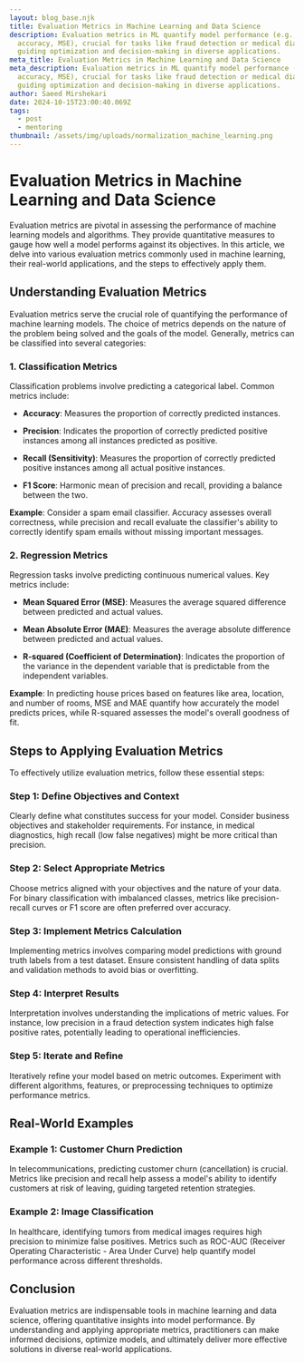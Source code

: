 ```yaml
---
layout: blog_base.njk
title: Evaluation Metrics in Machine Learning and Data Science
description: Evaluation metrics in ML quantify model performance (e.g.,
  accuracy, MSE), crucial for tasks like fraud detection or medical diagnostics,
  guiding optimization and decision-making in diverse applications.
meta_title: Evaluation Metrics in Machine Learning and Data Science
meta_description: Evaluation metrics in ML quantify model performance (e.g.,
  accuracy, MSE), crucial for tasks like fraud detection or medical diagnostics,
  guiding optimization and decision-making in diverse applications.
author: Saeed Mirshekari
date: 2024-10-15T23:00:40.069Z
tags:
  - post
  - mentoring
thumbnail: /assets/img/uploads/normalization_machine_learning.png
---
```

# Evaluation Metrics in Machine Learning and Data Science

Evaluation metrics are pivotal in assessing the performance of machine learning models and algorithms. They provide quantitative measures to gauge how well a model performs against its objectives. In this article, we delve into various evaluation metrics commonly used in machine learning, their real-world applications, and the steps to effectively apply them.

## Understanding Evaluation Metrics

Evaluation metrics serve the crucial role of quantifying the performance of machine learning models. The choice of metrics depends on the nature of the problem being solved and the goals of the model. Generally, metrics can be classified into several categories:

### 1. Classification Metrics

Classification problems involve predicting a categorical label. Common metrics include:

- **Accuracy**: Measures the proportion of correctly predicted instances.
  
- **Precision**: Indicates the proportion of correctly predicted positive instances among all instances predicted as positive.
  
- **Recall (Sensitivity)**: Measures the proportion of correctly predicted positive instances among all actual positive instances.
  
- **F1 Score**: Harmonic mean of precision and recall, providing a balance between the two.

**Example**: Consider a spam email classifier. Accuracy assesses overall correctness, while precision and recall evaluate the classifier's ability to correctly identify spam emails without missing important messages.

### 2. Regression Metrics

Regression tasks involve predicting continuous numerical values. Key metrics include:

- **Mean Squared Error (MSE)**: Measures the average squared difference between predicted and actual values.
  
- **Mean Absolute Error (MAE)**: Measures the average absolute difference between predicted and actual values.
  
- **R-squared (Coefficient of Determination)**: Indicates the proportion of the variance in the dependent variable that is predictable from the independent variables.

**Example**: In predicting house prices based on features like area, location, and number of rooms, MSE and MAE quantify how accurately the model predicts prices, while R-squared assesses the model's overall goodness of fit.

## Steps to Applying Evaluation Metrics

To effectively utilize evaluation metrics, follow these essential steps:

### Step 1: Define Objectives and Context

Clearly define what constitutes success for your model. Consider business objectives and stakeholder requirements. For instance, in medical diagnostics, high recall (low false negatives) might be more critical than precision.

### Step 2: Select Appropriate Metrics

Choose metrics aligned with your objectives and the nature of your data. For binary classification with imbalanced classes, metrics like precision-recall curves or F1 score are often preferred over accuracy.

### Step 3: Implement Metrics Calculation

Implementing metrics involves comparing model predictions with ground truth labels from a test dataset. Ensure consistent handling of data splits and validation methods to avoid bias or overfitting.

### Step 4: Interpret Results

Interpretation involves understanding the implications of metric values. For instance, low precision in a fraud detection system indicates high false positive rates, potentially leading to operational inefficiencies.

### Step 5: Iterate and Refine

Iteratively refine your model based on metric outcomes. Experiment with different algorithms, features, or preprocessing techniques to optimize performance metrics.

## Real-World Examples

### Example 1: Customer Churn Prediction

In telecommunications, predicting customer churn (cancellation) is crucial. Metrics like precision and recall help assess a model's ability to identify customers at risk of leaving, guiding targeted retention strategies.

### Example 2: Image Classification

In healthcare, identifying tumors from medical images requires high precision to minimize false positives. Metrics such as ROC-AUC (Receiver Operating Characteristic - Area Under Curve) help quantify model performance across different thresholds.

## Conclusion

Evaluation metrics are indispensable tools in machine learning and data science, offering quantitative insights into model performance. By understanding and applying appropriate metrics, practitioners can make informed decisions, optimize models, and ultimately deliver more effective solutions in diverse real-world applications.
